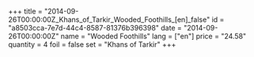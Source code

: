 +++
title = "2014-09-26T00:00:00Z_Khans_of_Tarkir_Wooded_Foothills_[en]_false"
id = "a8503cca-7e7d-44c4-8587-81376b396398"
date = "2014-09-26T00:00:00Z"
name = "Wooded Foothills"
lang = ["en"]
price = "24.58"
quantity = 4
foil = false
set = "Khans of Tarkir"
+++
